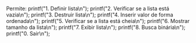 Permite: 
        printf("1. Definir lista\n");
        printf("2. Verificar se a lista está vazia\n");
        printf("3. Destruir lista\n");
        printf("4. Inserir valor de forma ordenada\n");
        printf("5. Verificar se a lista está cheia\n");
        printf("6. Mostrar tamanho da lista\n");
        printf("7. Exibir lista\n");
        printf("8. Busca binária\n");
        printf("0. Sair\n");
